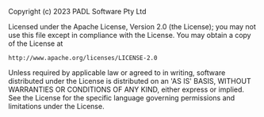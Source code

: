 Copyright (c) 2023 PADL Software Pty Ltd

Licensed under the Apache License, Version 2.0 (the License);
you may not use this file except in compliance with the License.
You may obtain a copy of the License at

    http://www.apache.org/licenses/LICENSE-2.0

Unless required by applicable law or agreed to in writing, software
distributed under the License is distributed on an 'AS IS' BASIS,
WITHOUT WARRANTIES OR CONDITIONS OF ANY KIND, either express or implied.
See the License for the specific language governing permissions and
limitations under the License.

